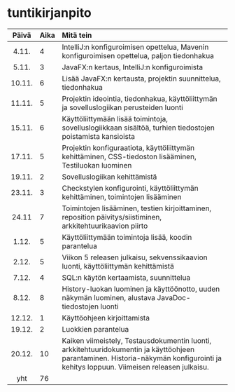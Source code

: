# tuntikirjanpito

| Päivä | Aika | Mitä tein  |
| :----:|:-----| :-----|
| 4.11. | 4    | IntelliJ:n konfiguroimisen opettelua, Mavenin konfiguroimisen opettelua, paljon tiedonhakua |
| 5.11. | 3    | JavaFX:n kertaus, IntelliJ:n konfiguroimista |
| 10.11.| 6    | Lisää JavaFX:n kertausta, projektin suunnittelua, tiedonhakua |
| 11.11.| 5    | Projektin ideointia, tiedonhakua, käyttöliittymän ja sovelluslogiikan perusteiden luonti |
| 15.11.| 6    | Käyttöliittymään lisää toimintoja, sovelluslogiikkaan sisältöä, turhien tiedostojen poistamista kansioista |
| 17.11.| 5    | Projektin konfiguraatiota, käyttöliittymän kehittäminen, CSS-tiedoston lisääminen, Testiluokan luominen | 
| 19.11.| 2    | Sovelluslogiikan kehittämistä |
| 23.11.| 3    | Checkstylen konfigurointi, käyttöliittymän kehittäminen, toimintojen lisääminen |
| 24.11 | 7    | Toimintojen lisääminen, testien kirjoittaminen, reposition päivitys/siistiminen, arkkitehtuurikaavion piirto |
| 1.12. | 5    | Käyttöliittymään toimintoja lisää, koodin parantelua |
| 2.12. | 5    | Viikon 5 releasen julkaisu, sekvenssikaavion luonti, käyttöliittymän kehittämistä |
| 7.12. | 4    | SQL:n käytön kertaamista, suunnittelua |
| 8.12. | 8    | History-luokan luominen ja käyttöönotto, uuden näkymän luominen, alustava JavaDoc-tiedostojen luonti |
| 12.12.| 1    | Käyttöohjeen kirjoittamista |
| 19.12.| 2    | Luokkien parantelua |
| 20.12.| 10   | Kaiken viimeistely, Testausdokumentin luonti, arkkitehtuuridokumentin ja käyttöohjeen parantaminen. Historia-näkymän konfigurointi ja kehitys loppuun. Viimeisen releasen julkaisu. |
| yht   | 76   | | 
